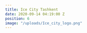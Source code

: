 ```yaml
---
title: Ice City Tashkent
date: 2020-09-14 04:19:00 Z
position: 6
image: "/uploads/Ice_city_logo.png"
---
```


